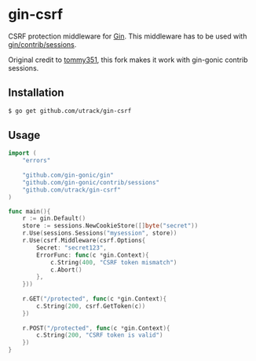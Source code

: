 # gin-csrf

CSRF protection middleware for [Gin]. This middleware has to be used with [gin/contrib/sessions](https://github.com/gin-gonic/contrib/tree/master/sessions).

Original credit to [tommy351](https://github.com/tommy351/gin-csrf), this fork makes it work with gin-gonic contrib sessions.

## Installation

``` bash
$ go get github.com/utrack/gin-csrf
```

## Usage

``` go
import (
    "errors"
    
    "github.com/gin-gonic/gin"
    "github.com/gin-gonic/contrib/sessions"
    "github.com/utrack/gin-csrf"
)

func main(){
    r := gin.Default()
    store := sessions.NewCookieStore([]byte("secret"))
    r.Use(sessions.Sessions("mysession", store))
    r.Use(csrf.Middleware(csrf.Options{
        Secret: "secret123",
        ErrorFunc: func(c *gin.Context){
            c.String(400, "CSRF token mismatch")
			c.Abort()
        },
    }))
    
    r.GET("/protected", func(c *gin.Context){
        c.String(200, csrf.GetToken(c))
    })
    
    r.POST("/protected", func(c *gin.Context){
        c.String(200, "CSRF token is valid")
    })
}
```

[Gin]: http://gin-gonic.github.io/gin/
[gin-sessions]: https://github.com/utrack/gin-sessions
